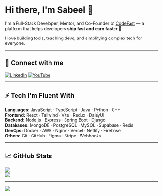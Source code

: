 # Hi there, I'm Sabeel 👋

I'm a Full-Stack Developer, Mentor, and Co-Founder of [CodeFast](https://codefast.dev) — a platform that helps developers **ship fast and earn faster 🚀**

I love building tools, teaching devs, and simplifying complex tech for everyone.

---

## 🔗 Connect with me

[![LinkedIn](https://img.shields.io/badge/-LinkedIn-blue?logo=linkedin&style=for-the-badge)](https://linkedin.com/in/sabeelhps)
[![YouTube](https://img.shields.io/badge/-YouTube-red?logo=youtube&style=for-the-badge)](https://youtube.com/@SabeelCodeLab)

---

## ⚡️ Tech I'm Fluent With

**Languages:** JavaScript · TypeScript · Java · Python · C++  
**Frontend:** React · Tailwind · Vite · Redux · DaisyUI  
**Backend:** Node.js · Express · Spring Boot · Django  
**Databases:** MongoDB · PostgreSQL · MySQL · Supabase · Redis  
**DevOps:** Docker · AWS · Nginx · Vercel · Netlify · Firebase  
**Others:** Git · GitHub · Figma · Stripe · Webhooks

---

## 📈 GitHub Stats

![](https://github-readme-streak-stats.herokuapp.com?user=sabeelkhan99&theme=radical&hide_border=false)<br/>
![](https://github-readme-stats.vercel.app/api/top-langs/?username=sabeelkhan99&layout=compact&theme=radical&hide_border=false)

---

[![](https://visitcount.itsvg.in/api?id=sabeelkhan99&icon=0&color=0)](https://visitcount.itsvg.in)

<!-- Cleaned up and simplified by ChatGPT with ❤️ -->
